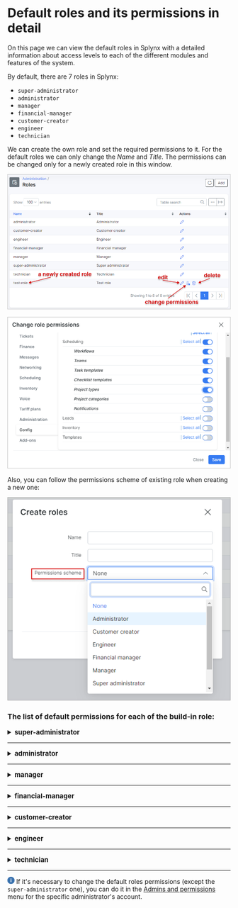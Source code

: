 Default roles and its permissions in detail
=======================

On this page we can view the default roles in Splynx with a detailed information about access levels to each of the different modules and features of the system.

By default, there are 7 roles in Splynx:

- `super-administrator`
- `administrator`
- `manager`
- `financial-manager`
- `customer-creator`
- `engineer`
- `technician`

We can create the own role and set the required permissions to it. For the default roles we can only change the *Name* and *Title*. The permissions can be changed only for a newly created role in this window.

![img_000001](img_000001.png)

![img_000002](img_000002.png)

Also, you can follow the permissions scheme of existing role when creating a new one:

![img_000003](img_000003.png)


### The list of default permissions for each of the build-in role:

<details style="font-size: 15px; margin-bottom: 5px;">
<summary><b>super-administrator</b></summary>
<div markdown="1">

Administrator account with the `super-administrator`role has access to ALL categories and its sub-categories in Splynx by default.

</div>
</details>

------------

<details style="font-size: 15px; margin-bottom: 5px;">
<summary><b>administrator</b></summary>
<div markdown="1">

<table>
    <tbody>
        <tr>
            <td><b>DASHBOARD</b></td>
            <td><icon class="image-icon"><p style="text-align:center"><img src="green_tick.png" style="width:50px"></p></icon> <p>Full access for the `administrator` by default</p> </td>
        </tr>
    </tbody>
</table>

------------

|  CUSTOMERS  |
| ------------ |
| ![](4_administrator.png) |

------------

|  LEADS  |
| ------------ |
| ![](3_administrator.png) |

------------

|  TICKETS  |
| ------------ |
| ![](5_administrator.png) |

------------

<table>
    <tbody>
        <tr>
            <td><b>FINANCE</b></td>
            <td rowspan=2><icon class="image-icon"><p style="text-align:center"><img src="green_tick.png" style="width:50px"></p></icon> <p>Full access for the `administrator` by default</p> </td>
        </tr>
        <tr>
            <td><b>MESSAGES</b></td>
        </tr>
    </tbody>
</table>

------------

|  NETWORKING  |
| ------------ |
| ![](8_administrator.png) |

------------

<table>
    <tbody>
        <tr>
            <td><b>SCHEDULING</b></td>
            <td rowspan=2><icon class="image-icon"><p style="text-align:center"><img src="green_tick.png" style="width:50px"></p></icon> <p>Full access for the `administrator` by default</p> </td>
        </tr>
        <tr>
            <td><b>INVENTORY</b></td>
        </tr>
    </tbody>
</table>

------------

|  VOICE  |
| ------------ |
| ![](11_administrator.png) |

------------

|  TARIFF PLANS  |
| ------------ |
| ![](2_administrator.png) |

------------

|  ADMINISTRATION  |
| ------------ |
| ![](12_administrator.png) |

------------

|  CONFIG  |
| ------------ |
| ![](13_administrator.png) |

------------

<table>
    <tbody>
        <tr>
            <td><b>ADD-ONS</b></td>
            <td rowspan=5><icon class="image-icon"><p style="text-align:center"><img src="green_tick.png" style="width:50px"></p></icon> <p>Full access to ALL installed add-ons in Splynx for the `administrator` by default</p> </td>
        </tr>
    </tbody>
</table>

</div>
</details>

------------

<details style="font-size: 15px; margin-bottom: 5px;">
<summary><b>manager</b></summary>
<div markdown="1">

| DASHBOARD  |
| ------------ |
| ![](1_manager.png) |

------------

|  CUSTOMERS  |
| ------------ |
| ![](4_manager.png) |

------------

<table>
    <tbody>
        <tr>
            <td><b>LEADS</b></td>
            <td rowspan=5><icon class="image-icon"><p style="text-align:center"><img src="no_access.png" style="width:50px"></p></icon> <p>No access for the `manager` by default</p> </td>
        </tr>
        <tr>
            <td><b>TICKETS</b></td>
        </tr>
        <tr>
            <td><b>FINANCE</b></td>
        </tr>
        <tr>
            <td><b>MESSAGES</b></td>
        </tr>
        <tr>
            <td><b>NETWORKING</b></td>
        </tr>
    </tbody>
</table>

------------

|  SCHEDULING  |
| ------------ |
| ![](10_manager.png) |

------------

<table>
    <tbody>
        <tr>
            <td><b>INVENTORY</b></td>
            <td rowspan=6><icon class="image-icon"><p style="text-align:center"><img src="no_access.png" style="width:50px"></p></icon> <p>No access for the `manager` by default</p> </td>
        </tr>
        <tr>
            <td><b>VOICE</b></td>
        </tr>
        <tr>
            <td><b>TARIFF PLANS</b></td>
        </tr>
        <tr>
            <td><b>ADMINISTRATION</b></td>
        </tr>
        <tr>
            <td><b>CONFIG</b></td>
        </tr>
        <tr>
            <td><b>ADD-ONS</b></td>
        </tr>
    </tbody>
</table>

</div>
</details>

------------

<details style="font-size: 15px; margin-bottom: 5px;">
<summary><b>financial-manager</b></summary>
<div markdown="1">

| DASHBOARD  |
| ------------ |
| ![](1_financial-manager.png) |

------------

|  CUSTOMERS  |
| ------------ |
| ![](4_financial-manager.png)  |

------------

|  LEADS  |
| ------------ |
| ![](3_financial-manager.png) |

------------

<table>
    <tbody>
        <tr>
            <td><b>TICKETS</b></td>
            <td><icon class="image-icon"><p style="text-align:center"><img src="no_access.png" style="width:50px"></p></icon> <p>No access for the `financial-manager` by default</p> </td>
        </tr>
    </tbody>
</table>

------------

|  FINANCE  |
| ------------ |
| ![](6_financial-manager.png) |

------------

<table>
    <tbody>
        <tr>
            <td><b>MESSAGES</b></td>
            <td rowspan=6><icon class="image-icon"><p style="text-align:center"><img src="no_access.png" style="width:50px"></p></icon> <p>No access for the `financial-manager` by default</p> </td>
        </tr>
        <tr>
            <td><b>NETWORKING</b></td>
        </tr>
        <tr>
            <td><b>SCHEDULING</b></td>
        </tr>
    </tbody>
</table>

------------

|  INVENTORY  |
| ------------ |
| ![](7_financial-manager.png) |

------------

<table>
    <tbody>
        <tr>
            <td><b>VOICE</b></td>
            <td rowspan=6><icon class="image-icon"><p style="text-align:center"><img src="no_access.png" style="width:50px"></p></icon> <p>No access for the `financial-manager` by default</p> </td>
        </tr>
        <tr>
            <td><b>TARIFF PLANS</b></td>
        </tr>
        <tr>
            <td><b>ADMINISTRATION</b></td>
        </tr>
    </tbody>
</table>

------------

|  CONFIG  |
| ------------ |
| ![](13_financial-manager.png) |

------------

 <table>
    <tbody>
        <tr>
            <td><b>ADD-ONS</b></td>
            <td><icon class="image-icon"><p style="text-align:center"><img src="no_access.png" style="width:50px"></p></icon> <p>No access for the `financial-manager` by default</p> </td>
        </tr>
    </tbody>
</table>

</div>
</details>

------------

<details style="font-size: 15px; margin-bottom: 5px;">
<summary><b>customer-creator</b></summary>
<div markdown="1">


 <table>
    <tbody>
        <tr>
            <td><b>DASHBOARD</b></td>
            <td><icon class="image-icon"><p style="text-align:center"><img src="no_access.png" style="width:50px"></p></icon> <p>No access for the `customer-creator` by default</p> </td>
        </tr>
    </tbody>
</table>

------------

|  CUSTOMERS  |
| ------------ |
| <icon class="image-icon">![image](note.png)</icon> In the customers list, the *customer-creator* can see only 10 customers created by him. 
![](4_customer-creator.png) |

------------

|  LEADS  |
| ------------ |
| ![](3_customer-creator.png) |

------------

<table>
    <tbody>
        <tr>
            <td><b>TICKETS</b></td>
            <td rowspan=11><icon class="image-icon"><p style="text-align:center"><img src="no_access.png" style="width:50px"></p></icon> <p>No access for the `customer-creator` by default</p> </td>
        </tr>
        <tr>
            <td><b>FINANCE</b></td>
        </tr>
        <tr>
            <td><b>MESSAGES</b></td>
        </tr>
        <tr>
            <td><b>NETWORKING</b></td>
        </tr>
        <tr>
            <td><b>SCHEDULING</b></td>
        </tr>
        <tr>
            <td><b>INVENTORY</b></td>
        </tr>
        <tr>
            <td><b>VOICE</b></td>
        </tr>
        <tr>
            <td><b>TARIFF PLANS</b></td>
        </tr>
        <tr>
            <td><b>ADMINISTRATION</b></td>
        </tr>
        <tr>
            <td><b>CONFIG</b></td>
        </tr>
        <tr>
            <td><b>ADD-ONS</b></td>
        </tr>
    </tbody>
</table>

</div>
</details>

------------

<details style="font-size: 15px; margin-bottom: 5px;">
<summary><b>engineer</b></summary>
<div markdown="1">

<table>
    <tbody>
        <tr>
            <td><b>DASHBOARD</b></td>
            <td><icon class="image-icon"><p style="text-align:center"><img src="no_access.png" style="width:50px"></p></icon> <p>No access for the `engineer` by default</p> </td>
        </tr>
    </tbody>
</table>

------------

|  CUSTOMERS  |
| ------------ |
| ![](4_engineer.png) |

------------

|  LEADS  |
| ------------ |
| ![](3_engineer.png) |

------------

|  TICKETS  |
| ------------ |
| ![](5_engineer.png) |

------------

<table>
    <tbody>
        <tr>
             <td><b>FINANCE</b></td>
            <td rowspan=11><icon class="image-icon"><p style="text-align:center"><img src="no_access.png" style="width:50px"></p></icon> <p>No access for the `engineer` by default</p> </td>
        </tr>
        <tr>
            <td><b>MESSAGES</b></td>
        </tr>
    </tbody>
</table>

|  NETWORKING  |
| ------------ |
| ![](8_engineer.png) |

------------

|  SCHEDULING  |
| ------------ |
| ![](10_engineer.png) |

------------

|  INVENTORY  |
| ------------ |
| ![](7_engineer.png) |

------------

<table>
    <tbody>
        <tr>
            <td><b>VOICE</b></td>
            <td><icon class="image-icon"><p style="text-align:center"><img src="no_access.png" style="width:50px"></p></icon> <p>No access for the `engineer` by default</p> </td>
        </tr>
    </tbody>
</table>

|  TARIFF PLANS  |
| ------------ |
| ![](2_engineer.png) |

------------

|  ADMINISTRATION  |
| ------------ |
| ![](12_engineer.png) |

------------

<table>
    <tbody>
        <tr>
            <td><b>CONFIG</b></td>
            <td rowspan=2><icon class="image-icon"><p style="text-align:center"><img src="no_access.png" style="width:50px"></p></icon> <p>No access for the `engineer` by default</p> </td>
        </tr>
        <tr>
            <td><b>ADD-ONS</b></td>
        </tr>
    </tbody>
</table>

</div>
</details>

------------

<details style="font-size: 15px; margin-bottom: 5px;">
<summary><b>technician</b></summary>
<div markdown="1">

<table>
    <tbody>
        <tr>
            <td><b>DASHBOARD</b></td>
            <td><icon class="image-icon"><p style="text-align:center"><img src="no_access.png" style="width:50px"></p></icon> <p>No access for the `technician` by default</p> </td>
        </tr>
    </tbody>
</table>

|  CUSTOMERS  |
| ------------ |
| ![](4_technician.png) |

------------

|  LEADS  |
| ------------ |
| ![](3_technician.png) |

------------

|  TICKETS  |
| ------------ |
| ![](5_technician.png) |

------------

<table>
    <tbody>
        <tr>
            <td><b>FINANCE</b></td>
            <td rowspan=3><icon class="image-icon"><p style="text-align:center"><img src="no_access.png" style="width:50px"></p></icon> <p>No access for the `technician` by default</p> </td>
        </tr>
        <tr>
            <td><b>MESSAGES</b></td>
        </tr>
        <tr>
            <td><b>NETWORKING</b></td>
        </tr>
    </tbody>
</table>

|  SCHEDULING  |
| ------------ |
| ![](10_technician.png) |

------------

<table>
    <tbody>
        <tr>
            <td><b>INVENTORY</b></td>
            <td rowspan=3><icon class="image-icon"><p style="text-align:center"><img src="no_access.png" style="width:50px"></p></icon> <p>No access for the `technician` by default</p> </td>
        </tr>
        <tr>
            <td><b>VOICE</b></td>
        </tr>
        <tr>
            <td><b>TARIFF PLANS</b></td>
        </tr>
    </tbody>
</table>

|  ADMINISTRATION  |
| ------------ |
| ![](12_technician.png) |

------------

<table>
    <tbody>
        <tr>
            <td><b>CONFIG</b></td>
            <td rowspan=3><icon class="image-icon"><p style="text-align:center"><img src="no_access.png" style="width:50px"></p></icon> <p>No access for the `technician` by default</p> </td>
        </tr>
        <tr>
            <td><b>ADD-ONS</b></td>
        </tr>
    </tbody>
</table>

</div>
</details>

------------

<icon class="image-icon">![image](note.png)</icon> If it's necessary to change the default roles permissions (except the `super-administrator` one), you can do it in the [Admins and permissions](administration/main/admins_and_permissions/admins_and_permissions.md) menu for the specific administrator's account.
